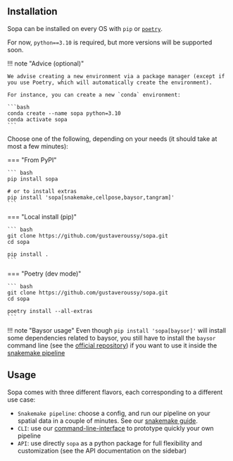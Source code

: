 ## Installation

Sopa can be installed on every OS with `pip` or [`poetry`](https://python-poetry.org/docs/).

For now, `python==3.10` is required, but more versions will be supported soon.

!!! note "Advice (optional)"

    We advise creating a new environment via a package manager (except if you use Poetry, which will automatically create the environment).

    For instance, you can create a new `conda` environment:

    ```bash
    conda create --name sopa python=3.10
    conda activate sopa
    ```

Choose one of the following, depending on your needs (it should take at most a few minutes):

=== "From PyPI"

    ``` bash
    pip install sopa

    # or to install extras
    pip install 'sopa[snakemake,cellpose,baysor,tangram]'
    ```

=== "Local install (pip)"

    ``` bash
    git clone https://github.com/gustaveroussy/sopa.git
    cd sopa

    pip install .
    ```

=== "Poetry (dev mode)"

    ``` bash
    git clone https://github.com/gustaveroussy/sopa.git
    cd sopa

    poetry install --all-extras
    ```

!!! note "Baysor usage"
    Even though `pip install 'sopa[baysor]'` will install some dependencies related to baysor, you still have to install the `baysor` command line (see the [official repository](https://github.com/kharchenkolab/Baysor)) if you want to use it inside the [snakemake pipeline](../pipeline)

## Usage

Sopa comes with three different flavors, each corresponding to a different use case:

- `Snakemake pipeline`: choose a config, and run our pipeline on your spatial data in a couple of minutes. See our [snakemake guide](../pipeline).
- `CLI`: use our [command-line-interface](../cli) to prototype quickly your own pipeline
- `API`: use directly `sopa` as a python package for full flexibility and customization (see the API documentation on the sidebar)